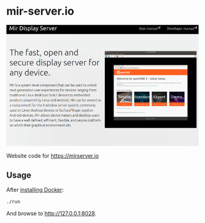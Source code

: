 # mir-server.io

<a href="resources/mirserver-website.png" target="_blank"><img src="resources/mirserver-website.png" alt="Mir website" ></a>

Website code for https://mirserver.io

## Usage

After [installing Docker](https://docs.docker.com/install/):

``` bash
./run
```

And browse to http://127.0.0.1:8028.


